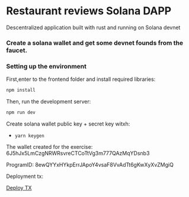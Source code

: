# Restaurant reviews Solana DAPP 

Descentralized application built with rust and running on Solana devnet 

### Create a solana wallet and get some devnet founds from the faucet.



### Setting up the environment

First,enter to the frontend folder and install required libraries:

```bash
npm install
```

Then, run the development server:

```bash
npm run dev
```


Create solana wallet public key + secret key witxh: 

- `yarn keygen`

The wallet created for the exercise:  
6J5hJx5LmCzgNRWRsvreCTCoTtVg3m777QAzMqYDsnb3


ProgramID: 8ewQYYxHYkpErrJApoY4vsaF8VvAdTt6gKwXyXvZMgiQ

Deployment tx: 



[Deploy TX](https://explorer.solana.com/tx/3y4vPH3NywSFEXKAxFXcZRuMbRU1Z64beucPi3t2ZEKYe8bE9WPnhPfKN2XLf4uCmmitUnsbTpnijnKnTAAHQgmR?cluster=devnet)
